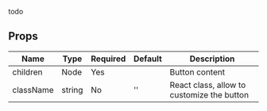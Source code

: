 todo

Props
-----

Name | Type | Required | Default | Description
-----|------|----------|---------|------------
children|Node|Yes||Button content
className|string|No|''|React class, allow to customize the button